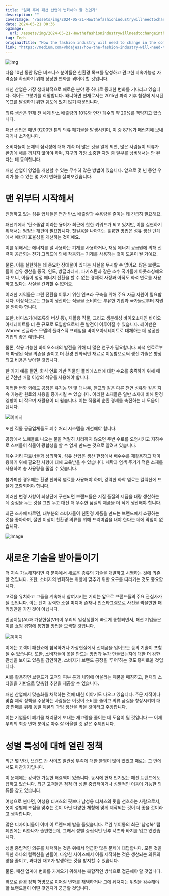 ```yaml
---
title: "얼마 후에 패션 산업이 변화해야 할 것인가"
description: ""
coverImage: "/assets/img/2024-05-21-Howthefashionindustrywillneedtochangeinthecomingyears_0.png"
date: 2024-05-21 00:36
ogImage: 
  url: /assets/img/2024-05-21-Howthefashionindustrywillneedtochangeinthecomingyears_0.png
tag: Tech
originalTitle: "How the fashion industry will need to change in the coming years"
link: "https://medium.com/@bdajess/how-the-fashion-industry-will-need-to-change-in-the-coming-years-057d78b6b24f"
---
```



![img](/assets/img/2024-05-21-Howthefashionindustrywillneedtochangeinthecomingyears_0.png)

다음 10년 동안 많은 비즈니스 분야들은 친환경 목표를 달성하고 견고한 지속가능성 자격증을 확립하기 위해 상당한 변화를 겪어야 할 것입니다.

패션 산업은 가장 생태학적으로 해로운 분야 중 하나로 중대한 변화를 기다리고 있습니다. 적어도 그렇기를 희망합니다. 왜냐하면 현재로서는 2015년 파리 기후 협정에 제시된 목표를 달성하기 위한 궤도에 있지 않기 때문입니다.

의류 생산은 현재 전 세계 탄소 배출량의 10%와 연간 폐수의 약 20%를 책임지고 있습니다.

<div class="content-ad"></div>

패션 산업은 매년 9200만 톤의 의류 폐기물을 발생시키며, 이 중 87%가 매립지에 보내지거나 소각됩니다.

소비자들이 문제의 심각성에 대해 계속 더 많은 것을 알게 되면, 많은 사람들이 의류가 환경에 해를 끼치지 않아야 하며, 지구의 가장 소중한 자원 중 일부를 낭비해서는 안 된다는 데 동의합니다.

패션 산업이 영업을 개선할 수 있는 무수히 많은 방법이 있습니다. 앞으로 몇 년 동안 우리가 볼 수 있는 몇 가지 변화를 살펴보겠습니다.

# 맨 위부터 시작해서

<div class="content-ad"></div>

진행하고 있는 섬유 업체들은 연간 탄소 배출량과 수용량을 줄이는 데 긴급히 필요해요.

패션계에서 '탄소줄임'이라는 용어가 최근에 핫한 키워드가 되고 있지만, 이를 실현하기 위해서는 엄청난 개편이 필요합니다. 첫걸음을 나아가는 훌륭한 방법은 섬유 생산 단계에서 에너지 효율성을 개선하는 것이에요.

이를 위해서는 에너지를 덜 사용하는 기계를 사용하거나, 재생 에너지 공급원에 의해 전력이 공급되는 전기 그리드에 의해 작동되는 기계를 사용하는 것이 도움이 될 거예요.

물론, 이를 실현하는 데 중요한 장애물이 있다는 사실을 무시할 수 없어요. 많은 브랜드들이 섬유 생산을 중국, 인도, 방글라데시, 파키스탄과 같은 소수 국가들에 아웃소싱해오다 보니, 이들이 청정 에너지 전환을 할 수 없는 경제적 사정과 아직도 화석 연료를 사용하고 있다는 사실을 간과할 수 없어요.

<div class="content-ad"></div>

이러한 지역들은 그린 전환을 이루기 위한 인프라 구축을 위해 주요 자금 지원이 필요합니다. 이상적으로는 그들이 생산하는 직물을 소비하는 부유한 기업과 국가들로부터 지원을 받아야 합니다.

또한, 바다쓰기(해조류와 버섯 등), 재활용 직물, 그리고 생분해성 바이오소재인 바이오아세테이트를 더 큰 규모로 도입함으로써 큰 발전이 이루어질 수 있습니다. 레이밴은 Warren 선글라스 모델의 플라스틱 프레임을 바이오아세테이트로 대체하는 데 성공한 기업의 좋은 예입니다.

물론, 착용 가능한 바이오소재의 발전을 위해 더 많은 연구가 필요합니다. 화석 연료로부터 파생된 직물 의존을 줄이고 더 환경 친화적인 재료로 이동함으로써 생산 기술은 향상되고 비용은 낮아질 것입니다.

한 가지 예를 들면, 화석 연료 기반 직물인 폴리에스터에 대한 수요를 충족하기 위해 매년 7천만 배럴 이상의 석유를 사용해야 합니다.

<div class="content-ad"></div>

이러한 변화 외에도 공장은 유기농 면 및 대나무, 헴프와 같은 다른 천연 섬유와 같은 지속 가능한 원료의 사용을 증가시킬 수 있습니다. 이러한 소재들은 일반 소재에 비해 환경 영향이 더 작으며 재활용이 더 쉽습니다. 이는 직물의 순환 경제를 촉진하는 데 도움이 됩니다.

![이미지](/assets/img/2024-05-21-Howthefashionindustrywillneedtochangeinthecomingyears_1.png)

또한 직물 공급업체들도 폐수 처리 시스템을 개선해야 합니다.

공장에서 노폐물로 나오는 물을 적절히 처리하지 않으면 주변 수로를 오염시키고 지하수로 스며들어 식물이 광합성을 할 수 없게 만드는 것으로 알려져 있습니다.

<div class="content-ad"></div>

폐수 처리 파트너들과 상의하여, 섬유 산업은 생산 현장에서 배수수를 재활용하고 재이용하기 위해 필요한 사항에 대해 교육받을 수 있습니다. 세탁과 염색 주기가 적은 소재를 사용하여 총 사용량을 줄일 수 있습니다.

불가피한 경우에는 환경 친화적 염료를 사용해야 하며, 강력한 화학 염료는 컬렉션에 드물게 포함되어야 합니다.

이러한 변경 사항이 최상단에 구현되면 브랜드들은 저질 품질의 제품을 대량 생산하는 데 중점을 두는 것을 그만 두고 대신 더 우수한 품질의 제품을 더 적게 생산해야 합니다.

최근 조사에 따르면, 대부분의 소비자들이 친환경 제품을 만드는 브랜드에서 쇼핑하는 것을 좋아하며, 절반 이상이 친환경 의류를 위해 프리미엄을 내야 한다는 데에 막힘이 없습니다.

<div class="content-ad"></div>

![Image](/assets/img/2024-05-21-Howthefashionindustrywillneedtochangeinthecomingyears_2.png)

# 새로운 기술을 받아들이기

더 지속 가능해지려면 각 분야에서 새로운 종류의 기술을 개발하고 시행하는 것에 의존할 것입니다. 또한, 소비자의 변화하는 취향에 맞추기 위한 요구를 따라가는 것도 중요합니다.

고객을 유치하고 그들을 계속해서 참여시키는 기회는 앞으로 브랜드들의 주요 관심사가 될 것입니다. 이는 단지 강력한 소셜 미디어 존재나 인스타그램으로 사진을 찍을만한 패키징만을 가진 것이 아닙니다.

<div class="content-ad"></div>

인공지능(AI)과 가상현실(VR)이 우리의 일상생활에 빠르게 통합되면서, 패션 기업들은 이를 쇼핑 경험에 통합할 방법을 모색할 것입니다.

![이미지](/assets/img/2024-05-21-Howthefashionindustrywillneedtochangeinthecomingyears_3.png)

이에는 고객이 패션쇼에 참석하거나 가상현실에서 신제품을 입어보는 등의 기술이 포함될 수 있습니다. 또한, 소비자들이 옷을 만드는 방법과 누가 만들었는지에 대한 더 강한 관심을 보이고 있음을 감안하면, 소비자가 브랜드 공장을 '투어'하는 것도 흥미로울 것입니다.

AI를 활용하면 브랜드가 고객의 피부 톤과 체형에 어울리는 제품을 매칭하고, 현재의 스타일을 기반으로 맞춤형 추천을 제공할 수 있습니다.

<div class="content-ad"></div>

패션 산업에서 맞춤화를 채택하는 것에 대한 이야기도 나오고 있습니다. 주문 제작이나 맞춤 제작 정책을 주장하는 사람들은 이것이 소비를 줄이고 의류 품질을 향상시키며 대량 판매를 위해 동일 제품의 과잉 생산을 막을 것이라고 주장합니다.

이는 기업들이 폐기물 처리장에 보내는 재고량을 줄이는 데 도움이 될 것입니다 — 이제 우리의 최종 변화 분야로 아주 잘 어울릴 것 같은 주제입니다.

# 성별 특성에 대해 열린 정책

최근 몇 년간, 브랜드 간 사이즈 일관성 부족에 대한 불평이 많이 있었고 때로는 그 안에서도 마찬가지입니다.

<div class="content-ad"></div>

이 문제에는 강력한 가능한 해결책이 있습니다. 동시에 현재 인기있는 패션 트렌드에도 답하고 있습니다. 최근 고객들은 점점 더 성별 중립적이거나 성별적인 이동이 가능한 의류를 찾고 있습니다.

여성으로 썬다면, 여성용 티셔츠의 핏보다 남성용 티셔츠의 핏을 선호하는 사람으로서, 옷이 성별에 초점을 맞추는 것이 아닌 다양한 체형에 맞게 제작되는 것이 더 좋을 것이라고 생각합니다.

많은 디자이너들이 이미 이 트렌드에 발을 들였습니다. 르완 뷔이통의 최근 '남성복' 캠페인에는 리한나가 출연했는데, 그래서 성별 중립적인 단추 셔츠와 바지를 입고 있었습니다.

성별 중립적인 의류를 채택하는 것은 위에서 언급한 많은 문제에 대답합니다. 모든 것을 위한 하나의 컬렉션을 만들어, 다양한 사이즈에서 이를 제작하는 것은 생산되는 의류의 양을 줄이고, 과다한 재고가 발생하는 것을 방지할 수 있습니다.

<div class="content-ad"></div>

물론, 패션 업계에 변화를 가져오기 위해서는 복합적인 방식으로 접근해야 할 것입니다.

앞으로 환경 정책 혁명으로 이어질 변화를 채택하거나 그에 뒤쳐지는 위험을 감수해야 할 브랜드들이 어떤 것인지가 궁금할 것입니다.